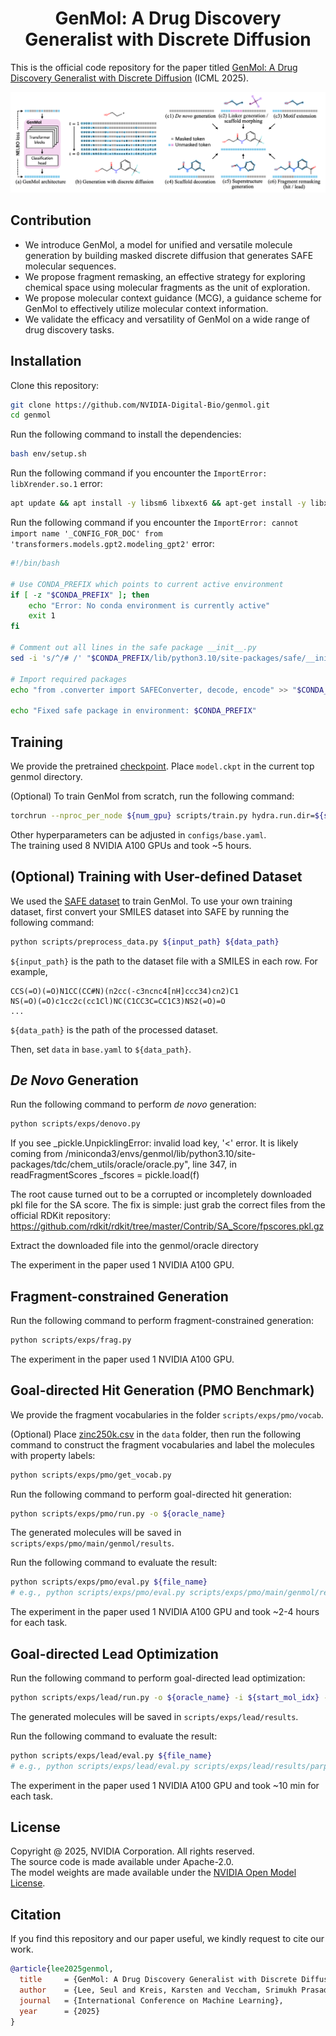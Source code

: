<h1 align="center">GenMol: A Drug Discovery Generalist with Discrete Diffusion</h1>

This is the official code repository for the paper titled [GenMol: A Drug Discovery Generalist with Discrete Diffusion](https://arxiv.org/abs/2501.06158) (ICML 2025).

<p align="center">
    <img width="750" src="assets/concept.png"/>
</p>


## Contribution
+ We introduce GenMol, a model for unified and versatile molecule generation by building masked discrete diffusion that generates SAFE molecular sequences.
+ We propose fragment remasking, an effective strategy for exploring chemical space using molecular fragments as the unit of exploration.
+ We propose molecular context guidance (MCG), a guidance scheme for GenMol to effectively utilize molecular context information.
+ We validate the efficacy and versatility of GenMol on a wide range of drug discovery tasks.

## Installation
Clone this repository:
```bash
git clone https://github.com/NVIDIA-Digital-Bio/genmol.git
cd genmol
```

Run the following command to install the dependencies:
```bash
bash env/setup.sh
```

Run the following command if you encounter the `ImportError: libXrender.so.1` error:
```bash
apt update && apt install -y libsm6 libxext6 && apt-get install -y libxrender-dev
```

Run the following command if you encounter the `ImportError: cannot import name '_CONFIG_FOR_DOC' from 'transformers.models.gpt2.modeling_gpt2'` error:
```bash
#!/bin/bash

# Use CONDA_PREFIX which points to current active environment
if [ -z "$CONDA_PREFIX" ]; then
    echo "Error: No conda environment is currently active"
    exit 1
fi

# Comment out all lines in the safe package __init__.py
sed -i 's/^/# /' "$CONDA_PREFIX/lib/python3.10/site-packages/safe/__init__.py"

# Import required packages
echo "from .converter import SAFEConverter, decode, encode" >> "$CONDA_PREFIX/lib/python3.10/site-packages/safe/__init__.py"

echo "Fixed safe package in environment: $CONDA_PREFIX"
```

## Training
We provide the pretrained [checkpoint](https://catalog.ngc.nvidia.com/orgs/nvidia/teams/clara/resources/genmol_v1). Place `model.ckpt` in the current top genmol directory.

(Optional) To train GenMol from scratch, run the following command:
```bash
torchrun --nproc_per_node ${num_gpu} scripts/train.py hydra.run.dir=${save_dir} wandb.name=${exp_name}
```
Other hyperparameters can be adjusted in `configs/base.yaml`.<br>
The training used 8 NVIDIA A100 GPUs and took ~5 hours.

## (Optional) Training with User-defined Dataset
We used the [SAFE dataset](https://huggingface.co/datasets/datamol-io/safe-gpt) to train GenMol. To use your own training dataset, first convert your SMILES dataset into SAFE by running the following command:
```bash
python scripts/preprocess_data.py ${input_path} ${data_path}
```
`${input_path}` is the path to the dataset file with a SMILES in each row. For example,
```
CCS(=O)(=O)N1CC(CC#N)(n2cc(-c3ncnc4[nH]ccc34)cn2)C1
NS(=O)(=O)c1cc2c(cc1Cl)NC(C1CC3C=CC1C3)NS2(=O)=O
...
```
`${data_path}` is the path of the processed dataset.

Then, set `data` in `base.yaml` to `${data_path}`.

## *De Novo* Generation
Run the following command to perform *de novo* generation:
```bash
python scripts/exps/denovo.py
```

If you see _pickle.UnpicklingError: invalid load key, '<' error. It is likely coming from /miniconda3/envs/genmol/lib/python3.10/site-packages/tdc/chem_utils/oracle/oracle.py", line 347, in readFragmentScores _fscores = pickle.load(f)

The root cause turned out to be a corrupted or incompletely downloaded pkl file for the SA score. The fix is simple: just grab the correct files from the official RDKit repository:
https://github.com/rdkit/rdkit/tree/master/Contrib/SA_Score/fpscores.pkl.gz

Extract the downloaded file into the genmol/oracle directory

The experiment in the paper used 1 NVIDIA A100 GPU.

## Fragment-constrained Generation
Run the following command to perform fragment-constrained generation:
```bash
python scripts/exps/frag.py
```

The experiment in the paper used 1 NVIDIA A100 GPU.

## Goal-directed Hit Generation (PMO Benchmark)

We provide the fragment vocabularies in the folder `scripts/exps/pmo/vocab`.

(Optional) Place [zinc250k.csv](https://www.kaggle.com/datasets/basu369victor/zinc250k) in the `data` folder, then run the following command to construct the fragment vocabularies and label the molecules with property labels:
```bash
python scripts/exps/pmo/get_vocab.py
```

Run the following command to perform goal-directed hit generation:
```bash
python scripts/exps/pmo/run.py -o ${oracle_name}
```
The generated molecules will be saved in `scripts/exps/pmo/main/genmol/results`.

Run the following command to evaluate the result:
```bash
python scripts/exps/pmo/eval.py ${file_name}
# e.g., python scripts/exps/pmo/eval.py scripts/exps/pmo/main/genmol/results/albuterol_similarity_0.csv
```

The experiment in the paper used 1 NVIDIA A100 GPU and took ~2-4 hours for each task.

## Goal-directed Lead Optimization
Run the following command to perform goal-directed lead optimization:
```bash
python scripts/exps/lead/run.py -o ${oracle_name} -i ${start_mol_idx} -d ${sim_threshold}
```
The generated molecules will be saved in `scripts/exps/lead/results`.

Run the following command to evaluate the result:
```bash
python scripts/exps/lead/eval.py ${file_name}
# e.g., python scripts/exps/lead/eval.py scripts/exps/lead/results/parp1_id0_thr0.4_0.csv
```

The experiment in the paper used 1 NVIDIA A100 GPU and took ~10 min for each task.


## License
Copyright @ 2025, NVIDIA Corporation. All rights reserved.<br>
The source code is made available under Apache-2.0.<br>
The model weights are made available under the [NVIDIA Open Model License](https://www.nvidia.com/en-us/agreements/enterprise-software/nvidia-open-model-license/).

## Citation
If you find this repository and our paper useful, we kindly request to cite our work.
```BibTex
@article{lee2025genmol,
  title     = {GenMol: A Drug Discovery Generalist with Discrete Diffusion},
  author    = {Lee, Seul and Kreis, Karsten and Veccham, Srimukh Prasad and Liu, Meng and Reidenbach, Danny and Peng, Yuxing and Paliwal, Saee and Nie, Weili and Vahdat, Arash},
  journal   = {International Conference on Machine Learning},
  year      = {2025}
}
```
